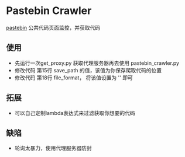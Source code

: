 # Pastebin Crawler

[pastebin](https://pastebin.com/archive) 公共代码页面监控，并获取代码

## 使用
- 先运行一次get_proxy.py 获取代理服务器再去使用 pastebin_crawler.py
- 修改代码 第15行 save_path 的值，该值为你保存爬取代码的位置
- 修改代码 第18行 file_format， 将该值设置为 '' 即可

## 拓展
- 可以自己定制lambda表达式来过滤获取你想要的代码

## 缺陷
- 轮询太暴力，使用代理服务器防封

